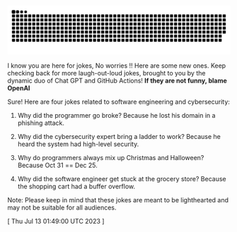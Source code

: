 <picture>
  <source media="(prefers-color-scheme: dark)" srcset="https://raw.githubusercontent.com/platane/platane/output/github-contribution-grid-snake-dark.svg">
  <source media="(prefers-color-scheme: light)" srcset="https://raw.githubusercontent.com/platane/platane/output/github-contribution-grid-snake.svg">
  <img alt="github contribution grid snake animation" src="https://raw.githubusercontent.com/platane/platane/output/github-contribution-grid-snake.svg">
</picture>


I know you are here for jokes, No worries !!
Here are some new ones. Keep checking back for more laugh-out-loud jokes, brought to you by the dynamic duo of Chat GPT and GitHub Actions! __If they are not funny, blame OpenAI__
 
Sure! Here are four jokes related to software engineering and cybersecurity:

1. Why did the programmer go broke? Because he lost his domain in a phishing attack.

2. Why did the cybersecurity expert bring a ladder to work? Because he heard the system had high-level security.

3. Why do programmers always mix up Christmas and Halloween? Because Oct 31 == Dec 25.

4. Why did the software engineer get stuck at the grocery store? Because the shopping cart had a buffer overflow.

Note: Please keep in mind that these jokes are meant to be lighthearted and may not be suitable for all audiences.
 
[ 
Thu Jul 13 01:49:00 UTC 2023
 ]
